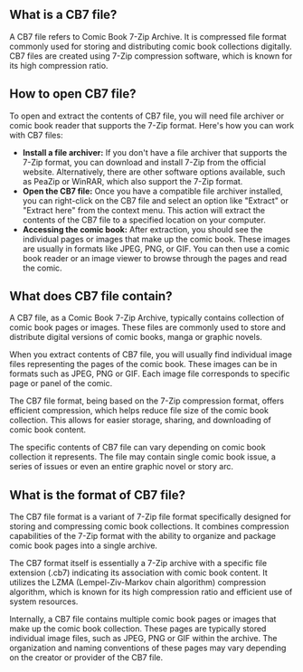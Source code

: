 ## What is a CB7 file?

A CB7 file refers to Comic Book 7-Zip Archive. It is compressed file format commonly used for storing and distributing comic book collections digitally. CB7 files are created using 7-Zip compression software, which is known for its high compression ratio.

## How to open CB7 file?

To open and extract the contents of CB7 file, you will need file archiver or comic book reader that supports the 7-Zip format. Here's how you can work with CB7 files:

- **Install a file archiver:** If you don't have a file archiver that supports the 7-Zip format, you can download and install 7-Zip from the official website. Alternatively, there are other software options available, such as PeaZip or WinRAR, which also support the 7-Zip format.
- **Open the CB7 file:** Once you have a compatible file archiver installed, you can right-click on the CB7 file and select an option like "Extract" or "Extract here" from the context menu. This action will extract the contents of the CB7 file to a specified location on your computer.
- **Accessing the comic book:** After extraction, you should see the individual pages or images that make up the comic book. These images are usually in formats like JPEG, PNG, or GIF. You can then use a comic book reader or an image viewer to browse through the pages and read the comic.

## What does CB7 file contain?

A CB7 file, as a Comic Book 7-Zip Archive, typically contains collection of comic book pages or images. These files are commonly used to store and distribute digital versions of comic books, manga or graphic novels.

When you extract contents of CB7 file, you will usually find individual image files representing the pages of the comic book. These images can be in formats such as JPEG, PNG or GIF. Each image file corresponds to specific page or panel of the comic.

The CB7 file format, being based on the 7-Zip compression format, offers efficient compression, which helps reduce file size of the comic book collection. This allows for easier storage, sharing, and downloading of comic book content.

The specific contents of CB7 file can vary depending on comic book collection it represents. The file may contain single comic book issue, a series of issues or even an entire graphic novel or story arc.

## What is the format of CB7 file?

The CB7 file format is a variant of 7-Zip file format specifically designed for storing and compressing comic book collections. It combines compression capabilities of the 7-Zip format with the ability to organize and package comic book pages into a single archive.

The CB7 format itself is essentially a 7-Zip archive with a specific file extension (.cb7) indicating its association with comic book content. It utilizes the LZMA (Lempel-Ziv-Markov chain algorithm) compression algorithm, which is known for its high compression ratio and efficient use of system resources.

Internally, a CB7 file contains multiple comic book pages or images that make up the comic book collection. These pages are typically stored individual image files, such as JPEG, PNG or GIF within the archive. The organization and naming conventions of these pages may vary depending on the creator or provider of the CB7 file.
